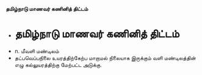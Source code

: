 **தமிழ்நாடு மாணவர் கணினித் திட்டம்**
- # தமிழ்நாடு மாணவர் கணினித் திட்டம்
- n. மீவளி மண்டிலம்
- தட்பவெப்பநிலை உயரத்திற்கேற்ப மாறாமல் நிலையாக இருக்கும் வளி மண்டிலத்தின் எழு கல்லுயரத்திற்கு மேற்பட்ட அடுக்கு.


